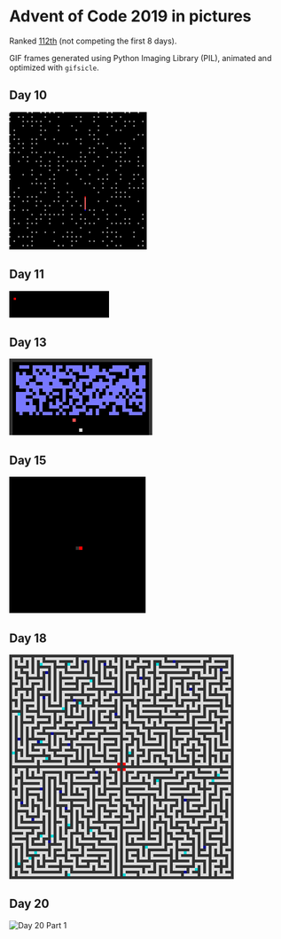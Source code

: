 # Advent of Code 2019 in pictures

Ranked [112th](https://betaveros.github.io/extra-aoc-stats/) (not competing the first 8 days).

GIF frames generated using Python Imaging Library (PIL), animated and optimized with `gifsicle`.

## Day 10
![Day 10 Part 2](pictures/anim10.gif)

## Day 11
![Day 11 Part 2](pictures/anim11.gif)

## Day 13
![Day 13 Part 2](pictures/anim13.gif)

## Day 15
![Day 15 Part 1](pictures/anim15.gif)

## Day 18
![Day 18 Part 2](pictures/anim18.gif)

## Day 20
![Day 20 Part 1](pictures/anim20.gif)
